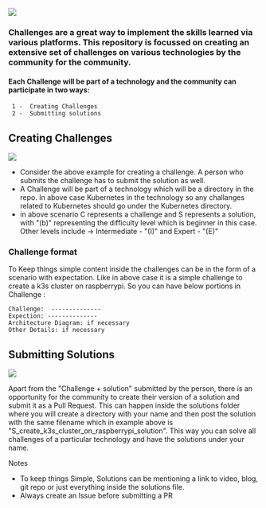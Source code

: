 ![](https://raw.githubusercontent.com/Hubstation/challenges/master/images/logo.png)

### Challenges are a great way to implement the skills learned via various platforms. This repository is focussed on creating an extensive set of challenges on various technologies by the community for the community.

#### Each Challenge will be part of a technology and the community can participate in two ways: 
     1 -  Creating Challenges
     2 -  Submitting solutions 
     

## Creating Challenges
![](https://raw.githubusercontent.com/Hubstation/challenges/master/images/challenge-diagram.png)

- Consider the above example for creating a challenge. A person who submits the challenge has to submit the solution as well.
- A Challenge will be part of a technology which will be a directory in the repo. In above case Kubernetes in the technology so any challanges related to Kubernetes should go under the Kubernetes directory.
- in above scenario C represents a challenge and S represents a solution, with "(b)" representing the difficulty level which is beginner in this case. Other levels include -> Intermediate - "(I)" and Expert - "(E)"

### Challenge format
To Keep things simple content inside the challenges can be in the form of a scenario with expectation. Like in above case it is a simple challenge to create a k3s cluster on raspberrypi. So you can have below portions in Challenge :

```
Challenge:  --------------
Expection: --------------
Architecture Diagram: if necessary
Other Details: if necessary
```

## Submitting Solutions
![](https://raw.githubusercontent.com/Hubstation/challenges/master/images/solution-diagram.png)

Apart from the "Challenge + solution" submitted by the person, there is an opportunity for the community to create their version of a solution and submit it as a Pull Request. This can happen inside the solutions folder where you will create a directory with your name and then post the solution with the same filename which in example above is "S_create_k3s_cluster_on_raspberrypi_solution". This way you can solve all challenges of a particular technology and have the solutions under your name.

Notes 
- To keep things Simple, Solutions can be mentioning a link to video, blog, git repo or just everything inside the solutions file. 
- Always create an Issue before submitting a PR



